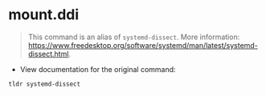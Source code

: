 # mount.ddi

> This command is an alias of `systemd-dissect`.
> More information: <https://www.freedesktop.org/software/systemd/man/latest/systemd-dissect.html>.

- View documentation for the original command:

`tldr systemd-dissect`